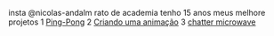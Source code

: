 insta @nicolas-andalm
rato de academia 
tenho 15 anos 
meus melhore projetos 
1  [Ping-Pong](https://editor.p5js.org/nicolas.andrade.almeida/full/_hPO4JchJ?authuser=0)
2  [Criando uma animação](https://editor.p5js.org/nicolas.andrade.almeida/full/mFqPdiWjW?authuser=0)
3  [chatter microwave](https://editor.p5js.org/nicolas.andrade.almeida/full/xTQLAhIyC?authuser=0)
